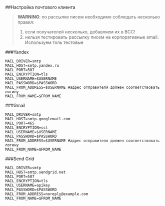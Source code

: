 ##Настройка почтового клиента

> **WARNING**: по рассылке писем необходимо соблюдать несколько правил:
> 1. если получателей несколько, добавляем их в BCC!
> 2. нельзя тестировать рассылку писем на корпоративные email. Используем толь тестовые

###Yandex
```dotenv
MAIL_DRIVER=smtp
MAIL_HOST=smtp.yandex.ru
MAIL_PORT=587
MAIL_ENCRYPTION=tls
MAIL_USERNAME=$USERNAME
MAIL_PASSWORD=$PASSWORD
MAIL_FROM_ADDRESS=$USERNAME #адрес отправителя должен соответствовать логину
MAIL_FROM_NAME=$FROM_NAME
```
###Gmail
```dotenv
MAIL_DRIVER=smtp
MAIL_HOST=smtp.googlemail.com
MAIL_PORT=465
MAIL_ENCRYPTION=ssl
MAIL_USERNAME=$USERNAME
MAIL_PASSWORD=$PASSWORD
MAIL_FROM_ADDRESS=$USERNAME #адрес отправителя должен соответствовать логину
MAIL_FROM_NAME=$FROM_NAME
```
###Send Grid
```dotenv
MAIL_DRIVER=smtp
MAIL_HOST=smtp.sendgrid.net
MAIL_PORT=587
MAIL_ENCRYPTION=tls
MAIL_USERNAME=apikey
MAIL_PASSWORD=$PASSWORD
MAIL_FROM_ADDRESS=noreply@example.com
MAIL_FROM_NAME=$FROM_NAME
```
